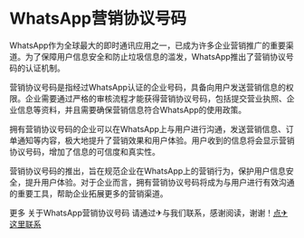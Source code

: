 # WhatsApp营销协议号码

WhatsApp作为全球最大的即时通讯应用之一，已成为许多企业营销推广的重要渠道。为了保障用户信息安全和防止垃圾信息的滥发，WhatsApp推出了营销协议号码的认证机制。

营销协议号码是指经过WhatsApp认证的企业号码，具备向用户发送营销信息的权限。企业需要通过严格的审核流程才能获得营销协议号码，包括提交营业执照、企业信息等资料，并且需要确保营销信息符合WhatsApp的使用政策。

拥有营销协议号码的企业可以在WhatsApp上与用户进行沟通，发送营销信息、订单通知等内容，极大地提升了营销效果和用户体验。用户收到的信息将会显示营销协议号码，增加了信息的可信度和真实性。

营销协议号码的推出，旨在规范企业在WhatsApp上的营销行为，保护用户信息安全，提升用户体验。对于企业而言，拥有营销协议号码将成为与用户进行有效沟通的重要工具，帮助企业拓展更多的营销渠道。

更多 关于WhatsApp营销协议号码 请通过✈与我们联系，感谢阅读，谢谢！[点✈这里联系](https://ww.k02.cc)